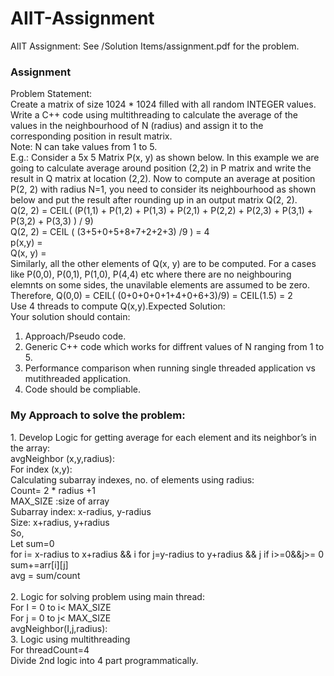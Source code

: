 # AIIT-Assignment
AIIT Assignment: See /Solution Items/assignment.pdf for the problem.

<h3>Assignment</h3>
Problem Statement:<br>
Create a matrix of size 1024 * 1024 filled with all random INTEGER values. Write a C++ code using multithreading to calculate the average of the values in the neighbourhood of N (radius) and
assign it to the corresponding position in result matrix.<br>
Note: N can take values from 1 to 5.<br>
E.g.: Consider a 5x 5 Matrix P(x, y) as shown below. In this example we are going to calculate average around position (2,2) in P matrix and write the result in Q matrix at location (2,2). Now to compute
an average at position P(2, 2) with radius N=1, you need to consider its neighbourhood as shown below and put the result after rounding up in an output matrix Q(2, 2).
<br>
Q(2, 2) = CEIL( (P(1,1) + P(1,2) + P(1,3) + P(2,1) + P(2,2) + P(2,3) + P(3,1) + P(3,2) + P(3,3) ) / 9)
<br>
Q(2, 2) = CEIL ( (3+5+0+5+8+7+2+2+3) /9 ) = 4
<br>
p(x,y) =
<br>
Q(x, y) =
<br>
Similarly, all the other elements of Q(x, y) are to be computed. For a cases like P(0,0), P(0,1), P(1,0), P(4,4) etc where there are no neighbouring elemnts on some
sides, the unavilable elements are assumed to be zero. 
<br>
Therefore, Q(0,0) = CEIL( (0+0+0+0+1+4+0+6+3)/9) = CEIL(1.5) = 2
<br>
Use 4 threads to compute Q(x,y).Expected Solution:
<br>
Your solution should contain:
<ol>
<li>Approach/Pseudo code.</li>
<li>Generic C++ code which works for diffrent values of N ranging from 1 to 5.</li>
<li>Performance comparison when running single threaded application vs mutithreaded application.</li>
<li>Code should be compliable.</li>
</ol>

<h3>My Approach to solve the problem:</h3>
1.	Develop Logic for getting average for each element and its neighbor’s in the array:
<br>
avgNeighbor (x,y,radius):<br>
For index (x,y):<br>
Calculating subarray indexes, no. of elements using radius:<br>
Count= 2 * radius +1<br>
MAX_SIZE :size of array <br>
Subarray index: x-radius, y-radius<br>
Size: x+radius, y+radius<br>
So,<br>
	Let sum=0<br>
	for i= x-radius to x+radius && i<MAX_SIZE  <br>
		for j=y-radius to y+radius && j<MAX_SIZE <br>
			if i>=0&&j>= 0			<br>
sum+=arr[i][j]<br>
			avg = sum/count<br>
<br>
2.	Logic for solving problem using main thread:
<br>
For I = 0 to i< MAX_SIZE<br>
	For j = 0 to j< MAX_SIZE<br>
	  avgNeighbor(I,j,radius):
<br>
3.	Logic using multithreading
<br>
For threadCount=4
<br>
Divide 2nd logic into 4 part programmatically.


